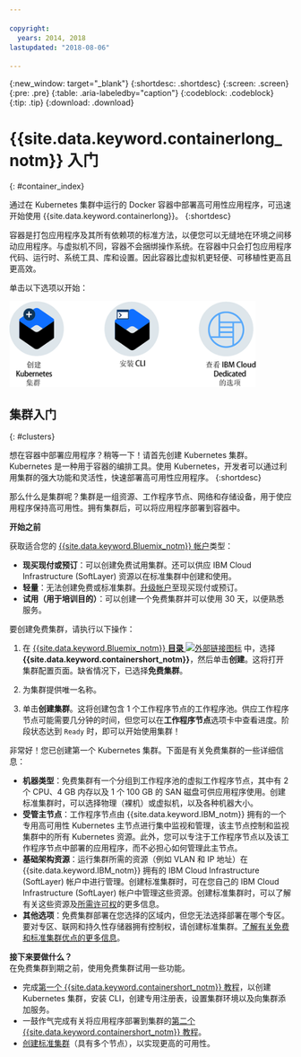 ```yaml
---

copyright:
  years: 2014, 2018
lastupdated: "2018-08-06"

---
```


{:new_window: target="_blank"}
{:shortdesc: .shortdesc}
{:screen: .screen}
{:pre: .pre}
{:table: .aria-labeledby="caption"}
{:codeblock: .codeblock}
{:tip: .tip}
{:download: .download}



# {{site.data.keyword.containerlong_notm}} 入门
{: #container_index}

通过在 Kubernetes 集群中运行的 Docker 容器中部署高可用性应用程序，可迅速开始使用 {{site.data.keyword.containerlong}}。
{:shortdesc}

容器是打包应用程序及其所有依赖项的标准方法，以便您可以无缝地在环境之间移动应用程序。与虚拟机不同，容器不会捆绑操作系统。在容器中只会打包应用程序代码、运行时、系统工具、库和设置。因此容器比虚拟机更轻便、可移植性更高且更高效。



单击以下选项以开始：

<img usemap="#home_map" border="0" class="image" id="image_ztx_crb_f1b" src="images/cs_public_dedicated_options.png" width="440" alt="单击图标以快速开始使用 {{site.data.keyword.containershort_notm}}。使用 {{site.data.keyword.Bluemix_dedicated_notm}}，单击此图标以查看选项。" style="width:440px;" />
<map name="home_map" id="home_map">
<area href="#clusters" alt="在 {{site.data.keyword.Bluemix_notm}} 中开始使用 Kubernetes 集群" title="在 {{site.data.keyword.Bluemix_notm}} 中开始使用 Kubernetes 集群" shape="rect" coords="-7, -8, 108, 211" />
<area href="cs_cli_install.html" alt="安装 CLI。" title="安装 CLI。" shape="rect" coords="155, -1, 289, 210" />
<area href="cs_dedicated.html#dedicated_environment" alt="{{site.data.keyword.Bluemix_dedicated_notm}} 云环境" title="{{site.data.keyword.Bluemix_notm}} 云环境" shape="rect" coords="326, -10, 448, 218" />
</map>


## 集群入门
{: #clusters}

想在容器中部署应用程序？稍等一下！请首先创建 Kubernetes 集群。Kubernetes 是一种用于容器的编排工具。使用 Kubernetes，开发者可以通过利用集群的强大功能和灵活性，快速部署高可用性应用程序。
{:shortdesc}

那么什么是集群呢？集群是一组资源、工作程序节点、网络和存储设备，用于使应用程序保持高可用性。拥有集群后，可以将应用程序部署到容器中。

**开始之前**

获取适合您的 [{{site.data.keyword.Bluemix_notm}} 帐户](https://console.bluemix.net/registration/)类型：
* **现买现付或预订**：可以创建免费试用集群。还可以供应 IBM Cloud Infrastructure (SoftLayer) 资源以在标准集群中创建和使用。
* **轻量**：无法创建免费或标准集群。[升级帐户](/docs/account/account_faq.html#changeacct)至现买现付或预订。
* **试用（用于培训目的）**：可以创建一个免费集群并可以使用 30 天，以便熟悉服务。

要创建免费集群，请执行以下操作：

1.  在 [{{site.data.keyword.Bluemix_notm}} **目录** ![外部链接图标](../icons/launch-glyph.svg "外部链接图标")](https://console.bluemix.net/catalog/?category=containers) 中，选择 **{{site.data.keyword.containershort_notm}}**，然后单击**创建**。这将打开集群配置页面。缺省情况下，已选择**免费集群**。

2. 为集群提供唯一名称。

3.  单击**创建集群**。这将创建包含 1 个工作程序节点的工作程序池。供应工作程序节点可能需要几分钟的时间，但您可以在**工作程序节点**选项卡中查看进度。阶段状态达到 `Ready` 时，即可以开始使用集群！

非常好！您已创建第一个 Kubernetes 集群。下面是有关免费集群的一些详细信息：

*   **机器类型**：免费集群有一个分组到工作程序池的虚拟工作程序节点，其中有 2 个 CPU、4 GB 内存以及 1 个 100 GB 的 SAN 磁盘可供应用程序使用。创建标准集群时，可以选择物理（裸机）或虚拟机，以及各种机器大小。
*   **受管主节点**：工作程序节点由 {{site.data.keyword.IBM_notm}} 拥有的一个专用高可用性 Kubernetes 主节点进行集中监视和管理，该主节点控制和监视集群中的所有 Kubernetes 资源。此外，您可以专注于工作程序节点以及该工作程序节点中部署的应用程序，而不必担心如何管理此主节点。
*   **基础架构资源**：运行集群所需的资源（例如 VLAN 和 IP 地址）在 {{site.data.keyword.IBM_notm}} 拥有的 IBM Cloud Infrastructure (SoftLayer) 帐户中进行管理。创建标准集群时，可在您自己的 IBM Cloud Infrastructure (SoftLayer) 帐户中管理这些资源。创建标准集群时，可以了解有关这些资源及[所需许可权](cs_users.html#infra_access)的更多信息。
*   **其他选项**：免费集群部署在您选择的区域内，但您无法选择部署在哪个专区。要对专区、联网和持久性存储器拥有控制权，请创建标准集群。[了解有关免费和标准集群优点的更多信息](cs_why.html#cluster_types)。


**接下来要做什么？**</br>
在免费集群到期之前，使用免费集群试用一些功能。

* 完成[第一个 {{site.data.keyword.containershort_notm}} 教程](cs_tutorials.html#cs_cluster_tutorial)，以创建 Kubernetes 集群，安装 CLI，创建专用注册表，设置集群环境以及向集群添加服务。
* 一鼓作气完成有关将应用程序部署到集群的[第二个 {{site.data.keyword.containershort_notm}} 教程](cs_tutorials_apps.html#cs_apps_tutorial)。
* [创建标准集群](cs_clusters.html#clusters_ui)（具有多个节点），以实现更高的可用性。


